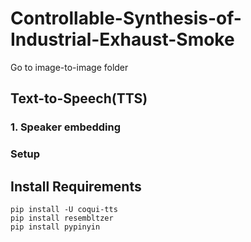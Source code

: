 # Controllable-Synthesis-of-Industrial-Exhaust-Smoke

Go to image-to-image folder

## 



## Text-to-Speech(TTS)
### 1. Speaker embedding




### Setup

## Install Requirements


```
pip install -U coqui-tts 
pip install resembltzer
pip install pypinyin
```
